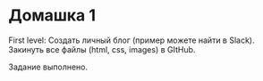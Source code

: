 # Домашка 1

First level:
Создать личный блог (пример можете найти в Slack). Закинуть все файлы (html, css, images) в GItHub.



Задание выполнено.
